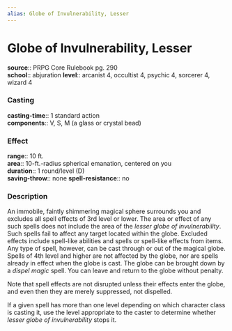 ```yaml
---
alias: Globe of Invulnerability, Lesser
---
```


# Globe of Invulnerability, Lesser 

**source**:: PRPG Core Rulebook pg. 290  
**school**:: abjuration
**level**:: arcanist 4, occultist 4, psychic 4, sorcerer 4, wizard 4

### Casting 

**casting-time**:: 1 standard action  
**components**:: V, S, M (a glass or crystal bead)

### Effect 

**range**:: 10 ft.  
**area**:: 10-ft.-radius spherical emanation, centered on you  
**duration**:: 1 round/level (D)  
**saving-throw**:: none
**spell-resistance**:: no

### Description 

An immobile, faintly shimmering magical sphere surrounds you and excludes all spell effects of 3rd level or lower. The area or effect of any such spells does not include the area of the *lesser globe of invulnerability*. Such spells fail to affect any target located within the globe. Excluded effects include spell-like abilities and spells or spell-like effects from items. Any type of spell, however, can be cast through or out of the magical globe. Spells of 4th level and higher are not affected by the globe, nor are spells already in effect when the globe is cast. The globe can be brought down by a *dispel magic* spell. You can leave and return to the globe without penalty.  
  
Note that spell effects are not disrupted unless their effects enter the globe, and even then they are merely suppressed, not dispelled.  
  
If a given spell has more than one level depending on which character class is casting it, use the level appropriate to the caster to determine whether *lesser globe of invulnerability* stops it.
